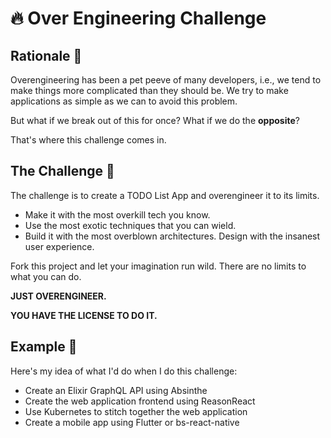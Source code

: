 # 🔥 Over Engineering Challenge

## Rationale 🤔

Overengineering has been a pet peeve of many developers, i.e., we tend to make things more complicated than they should be.
We try to make applications as simple as we can to avoid this problem.

But what if we break out of this for once? What if we do the **opposite**?

That's where this challenge comes in.

## The Challenge 💪

The challenge is to create a TODO List App and overengineer it to its limits.

- Make it with the most overkill tech you know.
- Use the most exotic techniques that you can wield.
- Build it with the most overblown architectures. Design with the insanest user experience.

Fork this project and let your imagination run wild. There are no limits to what you can do.

**JUST OVERENGINEER.**

**YOU HAVE THE LICENSE TO DO IT.**

## Example 📜
Here's my idea of what I'd do when I do this challenge:

- Create an Elixir GraphQL API using Absinthe
- Create the web application frontend using ReasonReact
- Use Kubernetes to stitch together the web application
- Create a mobile app using Flutter or bs-react-native

